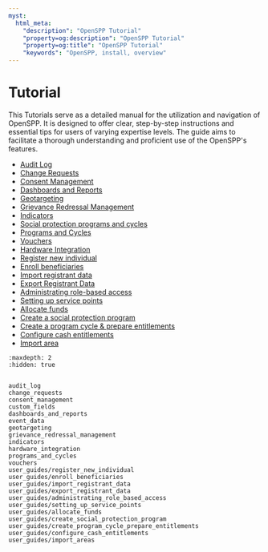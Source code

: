 ```yaml
---
myst:
  html_meta:
    "description": "OpenSPP Tutorial"
    "property=og:description": "OpenSPP Tutorial"
    "property=og:title": "OpenSPP Tutorial"
    "keywords": "OpenSPP, install, overview"
---
```


# Tutorial

This Tutorials serve as a detailed manual for the utilization and navigation of OpenSPP. It is designed to offer clear, step-by-step instructions and essential tips for users of varying expertise levels. The guide aims to facilitate a thorough understanding and proficient use of the OpenSPP's features.

- [Audit Log](audit_log)
- [Change Requests](change_requests)
- [Consent Management](consent_management)
- [Dashboards and Reports](dashboards_and_reports)
- [Geotargeting](geotargeting)
- [Grievance Redressal Management](grievance_redressal_management)
- [Indicators](indicators)
- [Social protection programs and cycles](programs_and_cycles)
- [Programs and Cycles](programs_and_cycles)
- [Vouchers](vouchers)
- [Hardware Integration](hardware_integration)
- [Register new individual](user_guides/register_new_individual)
- [Enroll beneficiaries](user_guides/enroll_beneficiaries)
- [Import registrant data](user_guides/import_registrant_data)
- [Export Registrant Data](user_guides/export_registrant_data)
- [Administrating role-based access](user_guides/administrating_role_based_access)
- [Setting up service points](user_guides/setting_up_service_points)
- [Allocate funds](user_guides/allocate_funds)
- [Create a social protection program](user_guides/create_social_protection_program)
- [Create a program cycle & prepare entitlements](user_guides/create_program_cycle_prepare_entitlements)
- [Configure cash entitlements](user_guides/configure_cash_entitlements)
- [Import area](user_guides/import_areas)

<!-- - [User Management]
- [Registrant Management]
- [Proxy Mean Test]
- [Geotargeting]
- [Vouchers]
- [Dashboard and reporting]
- [Integration and Interoperability]
- [Security and Compliance]
- Registering individuals and groups
- Managing social protection programs
- Grievance and Appeals management
- Mass campaigns
- Monitoring and analytics
- ID card issuance
- Integrations and APIs
- User interface tour -->

```{toctree}
:maxdepth: 2
:hidden: true


audit_log
change_requests
consent_management
custom_fields
dashboards_and_reports
event_data
geotargeting
grievance_redressal_management
indicators
hardware_integration
programs_and_cycles
vouchers
user_guides/register_new_individual
user_guides/enroll_beneficiaries
user_guides/import_registrant_data
user_guides/export_registrant_data
user_guides/administrating_role_based_access
user_guides/setting_up_service_points
user_guides/allocate_funds
user_guides/create_social_protection_program
user_guides/create_program_cycle_prepare_entitlements
user_guides/configure_cash_entitlements
user_guides/import_areas


```
